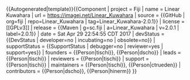 <noinclude>{{Autogenerated|template}}</noinclude>{{Component
| project = Fiji
| name = Linear Kuwahara
| url = https://imagej.net/Linear_Kuwahara
| source = {{GitHub | org=fiji | repo=Linear_Kuwahara | tag=Linear_Kuwahara-2.0.1}}
| license = [[GPLv3]]
| release = {{Maven | g=sc.fiji | a=Linear_Kuwahara | v=2.0.1 | label=2.0.1}}
| date = Sat Apr 29 22:54:55 CDT 2017
| devStatus = {{DevStatus | developer=no | incubating=no | obsolete=no}}
| supportStatus = {{SupportStatus | debugger=no | reviewer=yes | support=yes}}
| founders = {{Person|tischi}}, {{Person|dscho}}
| leads = {{Person|tischi}}
| reviewers = {{Person|tischi}}
| support = {{Person|tischi}}
| maintainers = {{Person|tischi}}, {{Person|ctrueden}}
| contributors = {{Person|dscho}}, {{Person|hinerm}}
}}
